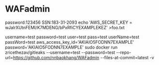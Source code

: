 # WAFadmin
password:123456
SSN:183-31-2093
echo 'AWS_SECRET_KEY = wJalrXUtnFEMI/K7MDENG/bPxRfiCYEXAMPLEKEZ' >foo.txt

username=test
password=test
user=test
pass=test
userName=test
passWord=test
aws_access_key_id='AKIAIO5FODNN7EXAMPLE'
password='AKIAIO5FODNN7EXAMPLE'
sudo docker run zricethezav/gitleaks  --username=test --password=test --repo-url=https://github.com/nnbaokhang/WAFadmin --files-at-commit=latest -v
